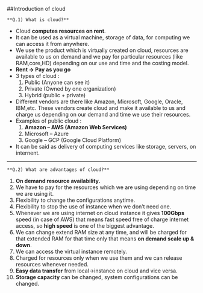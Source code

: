##Introduction of cloud


	**Q.1) What is cloud?**

- Cloud **computes resources on rent**.
- It can be used as a virtual machine, storage of data, for computing we can access it from anywhere. 
- We use the product which is virtually created on cloud, resources are available to us on demand and we pay for particular resources (like RAM,core,HD) depending on our use and time and the costing model.
- **Rent -> Pay as you go**
- 3 types of cloud : 		
	1) Public (Anyone can see it)
	2) Private (Owned by one organization)
	3) Hybrid (public + private)
-  Different vendors are there like Amazon, Microsoft, Google, Oracle, IBM,etc.
    	These vendors create cloud and make it available to us and charge us depending on our demand and time we use their resources.
- Examples of public cloud :
	1) **Amazon – AWS (Amazon Web Services)**
	2) Microsoft – Azure
	3) Google – GCP (Google Cloud Platform)
 - It can be said as delivery of computing services like storage, servers, on internent. 		

---

	**Q.2) What are advantages of cloud?**

1)	**On demand resource availability.**
2)	We have to pay for the resources which we are using depending on time we are using it.
3)	Flexibility to change the configurations anytime.
4)	Flexibility to stop the use of instance when we don’t need one.
5)	Whenever we are using internet on cloud instance it gives **100Gbps** speed (in case of AWS) that means fast speed free of charge internet access, so **high speed** is one of the biggest advantage.
6)	We can change extend RAM size at any time, and will be charged for that extended RAM for that time only that means **on demand scale up & down**.
7)	We can access the virtual instance remotely.
8)	Charged for resources only when we use them and we can release resources whenever needed.
9)	**Easy data transfer** from local->instance on cloud and vice versa.
10)	**Storage capacity** can be changed, system configurations can be changed.
  
